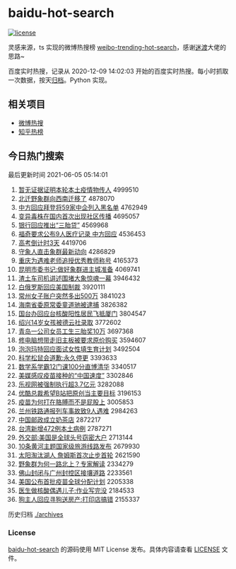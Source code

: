 # baidu-hot-search

[![license](https://img.shields.io/github/license/Arrackisarookie/baidu-hot-search)](https://github.com/Arrackisarookie/baidu-hot-search/blob/master/LICENSE)

灵感来源，ts 实现的微博热搜榜 [weibo-trending-hot-search](https://github.com/justjavac/weibo-trending-hot-search)，感谢[迷渡](https://github.com/justjavac)大佬的思路~

百度实时热搜，记录从 2020-12-09 14:02:03 开始的百度实时热搜。每小时抓取一次数据，按天[归档](./archives)。Python 实现。

## 相关项目
+ [微博热搜](https://github.com/Arrackisarookie/weibo-hot-search)
+ [知乎热榜](https://github.com/Arrackisarookie/zhihu-top-search)

## 今日热门搜索

<!-- Rank Begin -->

最后更新时间 2021-06-05 05:14:01

1. [暂无证据证明本轮本土疫情物传人](http://www.baidu.com/baidu?cl=3&tn=SE_baiduhomet8_jmjb7mjw&rsv_dl=fyb_top&fr=top1000&wd=%D4%DD%CE%DE%D6%A4%BE%DD%D6%A4%C3%F7%B1%BE%C2%D6%B1%BE%CD%C1%D2%DF%C7%E9%CE%EF%B4%AB%C8%CB) 4999510
1. [北迁野象群向西南迁移了](http://www.baidu.com/baidu?cl=3&tn=SE_baiduhomet8_jmjb7mjw&rsv_dl=fyb_top&fr=top1000&wd=%B1%B1%C7%A8%D2%B0%CF%F3%C8%BA%CF%F2%CE%F7%C4%CF%C7%A8%D2%C6%C1%CB) 4878070
1. [中方回应拜登将59家中企列入黑名单](http://www.baidu.com/baidu?cl=3&tn=SE_baiduhomet8_jmjb7mjw&rsv_dl=fyb_top&fr=top1000&wd=%D6%D0%B7%BD%BB%D8%D3%A6%B0%DD%B5%C7%BD%AB59%BC%D2%D6%D0%C6%F3%C1%D0%C8%EB%BA%DA%C3%FB%B5%A5) 4762949
1. [变异毒株在国内首次出现社区传播](http://www.baidu.com/baidu?cl=3&tn=SE_baiduhomet8_jmjb7mjw&rsv_dl=fyb_top&fr=top1000&wd=%B1%E4%D2%EC%B6%BE%D6%EA%D4%DA%B9%FA%C4%DA%CA%D7%B4%CE%B3%F6%CF%D6%C9%E7%C7%F8%B4%AB%B2%A5) 4695057
1. [银行回应推出“三胎贷”](http://www.baidu.com/baidu?cl=3&tn=SE_baiduhomet8_jmjb7mjw&rsv_dl=fyb_top&fr=top1000&wd=%D2%F8%D0%D0%BB%D8%D3%A6%CD%C6%B3%F6%A1%B0%C8%FD%CC%A5%B4%FB%A1%B1) 4569968
1. [福奇要求公布9人医疗记录 中方回应](http://www.baidu.com/baidu?cl=3&tn=SE_baiduhomet8_jmjb7mjw&rsv_dl=fyb_top&fr=top1000&wd=%B8%A3%C6%E6%D2%AA%C7%F3%B9%AB%B2%BC9%C8%CB%D2%BD%C1%C6%BC%C7%C2%BC%20%D6%D0%B7%BD%BB%D8%D3%A6) 4536453
1. [高考倒计时3天](http://www.baidu.com/baidu?cl=3&tn=SE_baiduhomet8_jmjb7mjw&rsv_dl=fyb_top&fr=top1000&wd=%B8%DF%BF%BC%B5%B9%BC%C6%CA%B13%CC%EC) 4419706
1. [守象人直击象群最新动向](http://www.baidu.com/baidu?cl=3&tn=SE_baiduhomet8_jmjb7mjw&rsv_dl=fyb_top&fr=top1000&wd=%CA%D8%CF%F3%C8%CB%D6%B1%BB%F7%CF%F3%C8%BA%D7%EE%D0%C2%B6%AF%CF%F2) 4286829
1. [重庆为遇难老师追授优秀教师称号](http://www.baidu.com/baidu?cl=3&tn=SE_baiduhomet8_jmjb7mjw&rsv_dl=fyb_top&fr=top1000&wd=%D6%D8%C7%EC%CE%AA%D3%F6%C4%D1%C0%CF%CA%A6%D7%B7%CA%DA%D3%C5%D0%E3%BD%CC%CA%A6%B3%C6%BA%C5) 4165373
1. [昆明市委书记:做好象群进主城准备](http://www.baidu.com/baidu?cl=3&tn=SE_baiduhomet8_jmjb7mjw&rsv_dl=fyb_top&fr=top1000&wd=%C0%A5%C3%F7%CA%D0%CE%AF%CA%E9%BC%C7%3A%D7%F6%BA%C3%CF%F3%C8%BA%BD%F8%D6%F7%B3%C7%D7%BC%B1%B8) 4069741
1. [渣土车司机讲述围堵大象惊魂一幕](http://www.baidu.com/baidu?cl=3&tn=SE_baiduhomet8_jmjb7mjw&rsv_dl=fyb_top&fr=top1000&wd=%D4%FC%CD%C1%B3%B5%CB%BE%BB%FA%BD%B2%CA%F6%CE%A7%B6%C2%B4%F3%CF%F3%BE%AA%BB%EA%D2%BB%C4%BB) 3946432
1. [白俄罗斯回应美国制裁](http://www.baidu.com/baidu?cl=3&tn=SE_baiduhomet8_jmjb7mjw&rsv_dl=fyb_top&fr=top1000&wd=%B0%D7%B6%ED%C2%DE%CB%B9%BB%D8%D3%A6%C3%C0%B9%FA%D6%C6%B2%C3) 3920111
1. [常州女子账户突然多出500万](http://www.baidu.com/baidu?cl=3&tn=SE_baiduhomet8_jmjb7mjw&rsv_dl=fyb_top&fr=top1000&wd=%B3%A3%D6%DD%C5%AE%D7%D3%D5%CB%BB%A7%CD%BB%C8%BB%B6%E0%B3%F6500%CD%F2) 3841023
1. [海南省委原常委童道驰被逮捕](http://www.baidu.com/baidu?cl=3&tn=SE_baiduhomet8_jmjb7mjw&rsv_dl=fyb_top&fr=top1000&wd=%BA%A3%C4%CF%CA%A1%CE%AF%D4%AD%B3%A3%CE%AF%CD%AF%B5%C0%B3%DB%B1%BB%B4%FE%B2%B6) 3826382
1. [国台办回应台核酸阳性居民飞抵厦门](http://www.baidu.com/baidu?cl=3&tn=SE_baiduhomet8_jmjb7mjw&rsv_dl=fyb_top&fr=top1000&wd=%B9%FA%CC%A8%B0%EC%BB%D8%D3%A6%CC%A8%BA%CB%CB%E1%D1%F4%D0%D4%BE%D3%C3%F1%B7%C9%B5%D6%CF%C3%C3%C5) 3804547
1. [绍兴14岁女孩被德云社录取](http://www.baidu.com/baidu?cl=3&tn=SE_baiduhomet8_jmjb7mjw&rsv_dl=fyb_top&fr=top1000&wd=%C9%DC%D0%CB14%CB%EA%C5%AE%BA%A2%B1%BB%B5%C2%D4%C6%C9%E7%C2%BC%C8%A1) 3772602
1. [青岛一公司女员工生三胎奖10万](http://www.baidu.com/baidu?cl=3&tn=SE_baiduhomet8_jmjb7mjw&rsv_dl=fyb_top&fr=top1000&wd=%C7%E0%B5%BA%D2%BB%B9%AB%CB%BE%C5%AE%D4%B1%B9%A4%C9%FA%C8%FD%CC%A5%BD%B110%CD%F2) 3697368
1. [修电脑想带走旧主板被要求原价购买](http://www.baidu.com/baidu?cl=3&tn=SE_baiduhomet8_jmjb7mjw&rsv_dl=fyb_top&fr=top1000&wd=%D0%DE%B5%E7%C4%D4%CF%EB%B4%F8%D7%DF%BE%C9%D6%F7%B0%E5%B1%BB%D2%AA%C7%F3%D4%AD%BC%DB%B9%BA%C2%F2) 3594607
1. [泡泡玛特回应面试女性填生育计划](http://www.baidu.com/baidu?cl=3&tn=SE_baiduhomet8_jmjb7mjw&rsv_dl=fyb_top&fr=top1000&wd=%C5%DD%C5%DD%C2%EA%CC%D8%BB%D8%D3%A6%C3%E6%CA%D4%C5%AE%D0%D4%CC%EE%C9%FA%D3%FD%BC%C6%BB%AE) 3492504
1. [科学松鼠会道歉:永久停更](http://www.baidu.com/baidu?cl=3&tn=SE_baiduhomet8_jmjb7mjw&rsv_dl=fyb_top&fr=top1000&wd=%BF%C6%D1%A7%CB%C9%CA%F3%BB%E1%B5%C0%C7%B8%3A%D3%C0%BE%C3%CD%A3%B8%FC) 3393633
1. [数学系学霸12门课100分直博清华](http://www.baidu.com/baidu?cl=3&tn=SE_baiduhomet8_jmjb7mjw&rsv_dl=fyb_top&fr=top1000&wd=%CA%FD%D1%A7%CF%B5%D1%A7%B0%D412%C3%C5%BF%CE100%B7%D6%D6%B1%B2%A9%C7%E5%BB%AA) 3340517
1. [美媒感叹疫苗接种的“中国速度”](http://www.baidu.com/baidu?cl=3&tn=SE_baiduhomet8_jmjb7mjw&rsv_dl=fyb_top&fr=top1000&wd=%C3%C0%C3%BD%B8%D0%CC%BE%D2%DF%C3%E7%BD%D3%D6%D6%B5%C4%A1%B0%D6%D0%B9%FA%CB%D9%B6%C8%A1%B1) 3302846
1. [乐视网被强制执行超3.7亿元](http://www.baidu.com/baidu?cl=3&tn=SE_baiduhomet8_jmjb7mjw&rsv_dl=fyb_top&fr=top1000&wd=%C0%D6%CA%D3%CD%F8%B1%BB%C7%BF%D6%C6%D6%B4%D0%D0%B3%AC3.7%D2%DA%D4%AA) 3282088
1. [优酷总裁希望B站把原创当主要目标](http://www.baidu.com/baidu?cl=3&tn=SE_baiduhomet8_jmjb7mjw&rsv_dl=fyb_top&fr=top1000&wd=%D3%C5%BF%E1%D7%DC%B2%C3%CF%A3%CD%FBB%D5%BE%B0%D1%D4%AD%B4%B4%B5%B1%D6%F7%D2%AA%C4%BF%B1%EA) 3196153
1. [疫苗为何打在胳膊而不是屁股上](http://www.baidu.com/baidu?cl=3&tn=SE_baiduhomet8_jmjb7mjw&rsv_dl=fyb_top&fr=top1000&wd=%D2%DF%C3%E7%CE%AA%BA%CE%B4%F2%D4%DA%B8%EC%B2%B2%B6%F8%B2%BB%CA%C7%C6%A8%B9%C9%C9%CF) 3005853
1. [兰州铁路通报列车事故致9人遇难](http://www.baidu.com/baidu?cl=3&tn=SE_baiduhomet8_jmjb7mjw&rsv_dl=fyb_top&fr=top1000&wd=%C0%BC%D6%DD%CC%FA%C2%B7%CD%A8%B1%A8%C1%D0%B3%B5%CA%C2%B9%CA%D6%C29%C8%CB%D3%F6%C4%D1) 2984263
1. [中国邮政成立奶茶店](http://www.baidu.com/baidu?cl=3&tn=SE_baiduhomet8_jmjb7mjw&rsv_dl=fyb_top&fr=top1000&wd=%D6%D0%B9%FA%D3%CA%D5%FE%B3%C9%C1%A2%C4%CC%B2%E8%B5%EA) 2872217
1. [台湾新增472例本土病例](http://www.baidu.com/baidu?cl=3&tn=SE_baiduhomet8_jmjb7mjw&rsv_dl=fyb_top&fr=top1000&wd=%CC%A8%CD%E5%D0%C2%D4%F6472%C0%FD%B1%BE%CD%C1%B2%A1%C0%FD) 2787271
1. [外交部:美国是全球头号窃密大户](http://www.baidu.com/baidu?cl=3&tn=SE_baiduhomet8_jmjb7mjw&rsv_dl=fyb_top&fr=top1000&wd=%CD%E2%BD%BB%B2%BF%3A%C3%C0%B9%FA%CA%C7%C8%AB%C7%F2%CD%B7%BA%C5%C7%D4%C3%DC%B4%F3%BB%A7) 2713144
1. [10条黄河主题国家级旅游线路发布](http://www.baidu.com/baidu?cl=3&tn=SE_baiduhomet8_jmjb7mjw&rsv_dl=fyb_top&fr=top1000&wd=10%CC%F5%BB%C6%BA%D3%D6%F7%CC%E2%B9%FA%BC%D2%BC%B6%C2%C3%D3%CE%CF%DF%C2%B7%B7%A2%B2%BC) 2679930
1. [太阳淘汰湖人 詹姆斯首次止步首轮](http://www.baidu.com/baidu?cl=3&tn=SE_baiduhomet8_jmjb7mjw&rsv_dl=fyb_top&fr=top1000&wd=%CC%AB%D1%F4%CC%D4%CC%AD%BA%FE%C8%CB%20%D5%B2%C4%B7%CB%B9%CA%D7%B4%CE%D6%B9%B2%BD%CA%D7%C2%D6) 2621590
1. [野象群为何一路北上？专家解读](http://www.baidu.com/baidu?cl=3&tn=SE_baiduhomet8_jmjb7mjw&rsv_dl=fyb_top&fr=top1000&wd=%D2%B0%CF%F3%C8%BA%CE%AA%BA%CE%D2%BB%C2%B7%B1%B1%C9%CF%A3%BF%D7%A8%BC%D2%BD%E2%B6%C1) 2334279
1. [佛山封闭与广州封控区接壤道路](http://www.baidu.com/baidu?cl=3&tn=SE_baiduhomet8_jmjb7mjw&rsv_dl=fyb_top&fr=top1000&wd=%B7%F0%C9%BD%B7%E2%B1%D5%D3%EB%B9%E3%D6%DD%B7%E2%BF%D8%C7%F8%BD%D3%C8%C0%B5%C0%C2%B7) 2233561
1. [美国公布首批疫苗全球分配计划](http://www.baidu.com/baidu?cl=3&tn=SE_baiduhomet8_jmjb7mjw&rsv_dl=fyb_top&fr=top1000&wd=%C3%C0%B9%FA%B9%AB%B2%BC%CA%D7%C5%FA%D2%DF%C3%E7%C8%AB%C7%F2%B7%D6%C5%E4%BC%C6%BB%AE) 2205338
1. [医生做核酸偶遇儿子:作业写完没](http://www.baidu.com/baidu?cl=3&tn=SE_baiduhomet8_jmjb7mjw&rsv_dl=fyb_top&fr=top1000&wd=%D2%BD%C9%FA%D7%F6%BA%CB%CB%E1%C5%BC%D3%F6%B6%F9%D7%D3%3A%D7%F7%D2%B5%D0%B4%CD%EA%C3%BB) 2184533
1. [狗主人回应寻狗送房产:打印店搞错](http://www.baidu.com/baidu?cl=3&tn=SE_baiduhomet8_jmjb7mjw&rsv_dl=fyb_top&fr=top1000&wd=%B9%B7%D6%F7%C8%CB%BB%D8%D3%A6%D1%B0%B9%B7%CB%CD%B7%BF%B2%FA%3A%B4%F2%D3%A1%B5%EA%B8%E3%B4%ED) 2155337
<!-- Rank End -->

历史归档 [./archives](./archives)

### License

[baidu-hot-search](https://github.com/Arrackisarookie/baidu-hot-search) 的源码使用 MIT License 发布。具体内容请查看 [LICENSE](./LICENSE) 文件。
